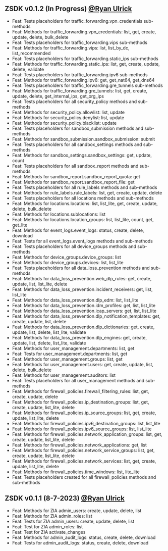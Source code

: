 ## ZSDK v0.1.2 (In Progress) [@Ryan Ulrick](mailto:rulrick@zscaler.com)
- Feat: Tests placeholders for traffic_forwarding.vpn_credentials sub-methods
- Feat: Methods for traffic_forwarding.vpn_credentials: list, get, create, update, delete, bulk_delete
- Feat: Tests placeholders for traffic_forwarding.vips sub-methods
- Feat: Methods for traffic_forwarding.vips: list, list_by_dc, list_recommended
- Feat: Tests placeholders for traffic_forwarding.static_ips sub-methods
- Feat: Methods for traffic_forwarding.static_ips: list, get, create, update, delete, validate
- Feat: Tests placeholders for traffic_forwarding.ipv6 sub-methods
- Feat: Methods for traffic_forwarding.ipv6: get, get_nat64, get_dns64
- Feat: Tests placeholders for traffic_forwarding.gre_tunnels sub-methods
- Feat: Methods for traffic_forwarding.gre_tunnels: list, get, create, update, delete, get_internal_ips, get_org_ips
- Feat: Tests placeholders for all security_policy methods and sub-methods
- Feat: Methods for security_policy.allowlist: list, update
- Feat: Methods for security_policy.denylist: list, update
- Feat: Methods for security_policy.blacklist: update
- Feat: Tests placeholders for sandbox_submission methods and sub-methods
- Feat: Methods for sandbox_submission.sandbox_submission: submit
- Feat: Tests placeholders for all sandbox_settings methods and sub-methods
- Feat: Methods for sandbox_settings.sandbox_settings: get, update, count
- Feat: Tests placeholders for all sandbox_report methods and sub-methods
- Feat: Methods for sandbox_report.sandbox_report_quota: get
- Feat: Methods for sandbox_report.sandbox_report_file: get
- Feat: Tests placeholders for all rule_labels methods and sub-methods
- Feat: Methods for rule_labels.rule_labels: list, get, create, update, delete
- Feat: Tests placeholders for all locations methods and sub-methods
- Feat: Methods for locations.locations: list, list_lite, get, create, update, delete, bulk_delete
- Feat: Methods for locations.sublocations: list
- Feat: Methods for locations.location_groups: list, list_lite, count, get, get_lite
- Feat: Methods for event_logs.event_logs: status, create, delete, download
- Feat: Tests for all event_logs.event_logs methods and sub-methods
- Feat: Tests placeholders for all device_groups methods and sub-methods
- Feat: Methods for device_groups.device_groups: list
- Feat: Methods for device_groups.devices: list, list_lite
- Feat: Tests placeholders for all data_loss_prevention methods and sub-methods
- Feat: Methods for data_loss_prevention.web_dlp_rules: get, create, update, list, list_lite, delete
- Feat: Methods for data_loss_prevention.incident_receivers: get, list, list_lite
- Feat: Methods for data_loss_prevention.dlp_edm: list, list_lite
- Feat: Methods for data_loss_prevention.idm_profiles: get, list, list_lite
- Feat: Methods for data_loss_prevention.icap_servers: get, list, list_lite
- Feat: Methods for data_loss_prevention.dlp_notification_templates: get, create, update, list, delete
- Feat: Methods for data_loss_prevention.dlp_dictionaries: get, create, update, list, delete, list_lite, validate
- Feat: Methods for data_loss_prevention.dlp_engines: get, create, update, list, delete, list_lite, validate
- Feat: Methods for user_management.departments: list, get
- Feat: Tests for user_management.departments: list, get
- Feat: Methods for user_management.groups: list, get
- Feat: Methods for user_management.users: get, create, update, list, delete, bulk_delete
- Feat: Methods for user_management.auditors: list
- Feat: Tests placeholders for all user_management methods and sub-methods
- Feat: Methods for firewall_policies.firewall_filtering_rules: list, get, create, update, delete
- Feat: Methods for firewall_policies.ip_destination_groups: list, get, create, update, list_lite, delete
- Feat: Methods for firewall_policies.ip_source_groups: list, get, create, update, list_lite, delete
- Feat: Methods for firewall_policies.ipv6_destination_groups: list, list_lite
- Feat: Methods for firewall_policies.ipv6_source_groups: list, list_lite
- Feat: Methods for firewall_policies.network_application_groups: list, get, create, update, list_lite, delete
- Feat: Methods for firewall_policies.network_applications: get, list
- Feat: Methods for firewall_policies.network_service_groups: list, get, create, update, list_lite, delete
- Feat: Methods for firewall_policies.network_services: list, get, create, update, list_lite, delete
- Feat: Methods for firewall_policies.time_windows: list, lite_lite
- Feat: Tests placeholders created for all firewall_policies methods and sub-methods


## ZSDK v0.1.1 (8-7-2023) [@Ryan Ulrick](mailto:rulrick@zscaler.com)
- Feat: Methods for ZIA admin_users: create, update, delete, list
- Feat: Methods for ZIA admin_roles: list
- Feat: Tests for ZIA admin_users: create, update, delete, list
- Feat: Test for ZIA admin_roles: list
- Feat: Test for ZIA activate_changes
- Feat: Methods for admin_audit_logs: status, create, delete, download
- Feat: Tests for admin_audit_logs: status, create, delete, download